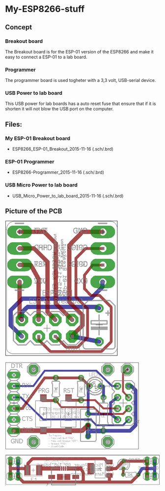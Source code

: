 # My-ESP8266-stuff

## Concept

### Breakout board
The Breakout board is for the ESP-01 version of the ESP8266 and make it easy to connect a ESP-01 to a lab board.

### Programmer
The programmer board is used togheter with a 3,3 volt, USB-serial device.

### USB Power to lab board
This USB power for lab boards has a auto reset fuse that ensure that if it is shorten it will not blow the USB port on the computer.


## Files:

### My ESP-01 Breakout board
- ESP8266_ESP-01_Breakout_2015-11-16 (.sch/.brd)

### ESP-01 Programmer
- ESP8266-Programmer_2015-11-16 (.sch/.brd)

### USB Micro Power to lab board
- USB_Micro_Power_to_lab_board_2015-11-16 (.sch/.brd)


## Picture of the PCB
![My ESP-01 Breakout board](https://github.com/MatsK/My-ESP8266-stuff/blob/master/ESP8266_ESP-01_Breakout_2015-11-16.png "My ESP-01 Breakout board")

![ESP-01 Programmer](https://github.com/MatsK/My-ESP8266-stuff/blob/master/ESP8266-Programmer_2015-11-16.png "ESP-01 Programmer")

![USB Micro Power to lab board 2015-11-16](https://github.com/MatsK/My-ESP8266-stuff/blob/master/USB_Micro_Power_to_lab_board_2015-11-16.png "USB Micro Power to lab board 2015-11-16")


